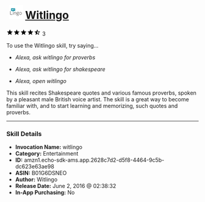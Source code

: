 # &nbsp;<img src="skill_icon" alt="Witlingo icon" width="36"> [Witlingo](http://alexa.amazon.com/#skills/amzn1.echo-sdk-ams.app.2628c7d2-d5f8-4464-9c5b-dc623e63ae98)
![4.8 stars](../../images/ic_star_black_18dp_1x.png)![4.8 stars](../../images/ic_star_black_18dp_1x.png)![4.8 stars](../../images/ic_star_black_18dp_1x.png)![4.8 stars](../../images/ic_star_black_18dp_1x.png)![4.8 stars](../../images/ic_star_half_black_18dp_1x.png) 3

To use the Witlingo skill, try saying...

* *Alexa, ask witlingo for proverbs*

* *Alexa, ask witlingo for shakespeare*

* *Alexa, open witlingo*

This skill recites Shakespeare quotes and various famous proverbs, spoken by a pleasant male British voice artist.   The skill is a great way to become familiar with, and to start learning and memorizing, such quotes and proverbs.

***

### Skill Details

* **Invocation Name:** witlingo
* **Category:** Entertainment
* **ID:** amzn1.echo-sdk-ams.app.2628c7d2-d5f8-4464-9c5b-dc623e63ae98
* **ASIN:** B01G6DSNEO
* **Author:** Witlingo
* **Release Date:** June 2, 2016 @ 02:38:32
* **In-App Purchasing:** No
